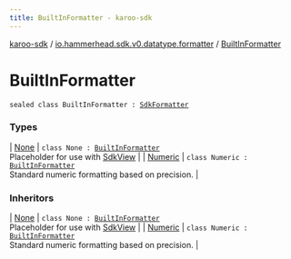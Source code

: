 ```yaml
---
title: BuiltInFormatter - karoo-sdk
---
```


[karoo-sdk](../../index.html) / [io.hammerhead.sdk.v0.datatype.formatter](../index.html) / [BuiltInFormatter](./index.html)

# BuiltInFormatter

`sealed class BuiltInFormatter : `[`SdkFormatter`](../-sdk-formatter/index.html)

### Types

| [None](-none/index.html) | `class None : `[`BuiltInFormatter`](./index.html)<br>Placeholder for use with [SdkView](../../io.hammerhead.sdk.v0.datatype.view/-sdk-view/index.html) |
| [Numeric](-numeric/index.html) | `class Numeric : `[`BuiltInFormatter`](./index.html)<br>Standard numeric formatting based on precision. |

### Inheritors

| [None](-none/index.html) | `class None : `[`BuiltInFormatter`](./index.html)<br>Placeholder for use with [SdkView](../../io.hammerhead.sdk.v0.datatype.view/-sdk-view/index.html) |
| [Numeric](-numeric/index.html) | `class Numeric : `[`BuiltInFormatter`](./index.html)<br>Standard numeric formatting based on precision. |

